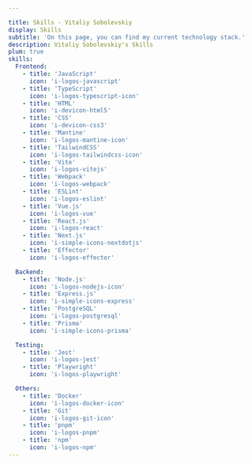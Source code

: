 ```yaml
---

title: Skills - Vitaliy Sobolevskiy
display: Skills
subtitle: 'On this page, you can find my current technology stack.'
description: Vitaliy Sobolevskiy's Skills
plum: true
skills:
  Frontend:
    - title: 'JavaScript'
      icon: 'i-logos-javascript'
    - title: 'TypeScript'
      icon: 'i-logos-typescript-icon'
    - title: 'HTML'
      icon: 'i-devicon-html5'
    - title: 'CSS'
      icon: 'i-devicon-css3'
    - title: 'Mantine'
      icon: 'i-logos-mantine-icon'
    - title: 'TailwindCSS'
      icon: 'i-logos-tailwindcss-icon'
    - title: 'Vite'
      icon: 'i-logos-vitejs'
    - title: 'Webpack'
      icon: 'i-logos-webpack'
    - title: 'ESLint'
      icon: 'i-logos-eslint'
    - title: 'Vue.js'
      icon: 'i-logos-vue'
    - title: 'React.js'
      icon: 'i-logos-react'
    - title: 'Next.js'
      icon: 'i-simple-icons-nextdotjs'
    - title: 'Effector'
      icon: 'i-logos-effector'

  Backend:
    - title: 'Node.js'
      icon: 'i-logos-nodejs-icon'
    - title: 'Express.js'
      icon: 'i-simple-icons-express'
    - title: 'PostgreSQL'
      icon: 'i-logos-postgresql'
    - title: 'Prisma'
      icon: 'i-simple-icons-prisma'

  Testing:
    - title: 'Jest'
      icon: 'i-logos-jest'
    - title: 'Playwright'
      icon: 'i-logos-playwright'

  Others:
    - title: 'Docker'
      icon: 'i-logos-docker-icon'
    - title: 'Git'
      icon: 'i-logos-git-icon'
    - title: 'pnpm'
      icon: 'i-logos-pnpm'
    - title: 'npm'
      icon: 'i-logos-npm'
---
```


<!-- @layout-full-width -->

<ListSkills :skills="frontmatter.skills"/>

